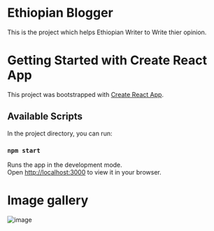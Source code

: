 # Ethiopian Blogger
This is the project which helps Ethiopian Writer to Write thier opinion.


# Getting Started with Create React App

This project was bootstrapped with [Create React App](https://github.com/facebook/create-react-app).

## Available Scripts

In the project directory, you can run:

### `npm start`

Runs the app in the development mode.\
Open [http://localhost:3000](http://localhost:3000) to view it in your browser.

# Image gallery
![image](https://user-images.githubusercontent.com/95366947/197879418-b1ff50cd-7a01-4995-8d2e-3d1bf2cf30e6.png)
